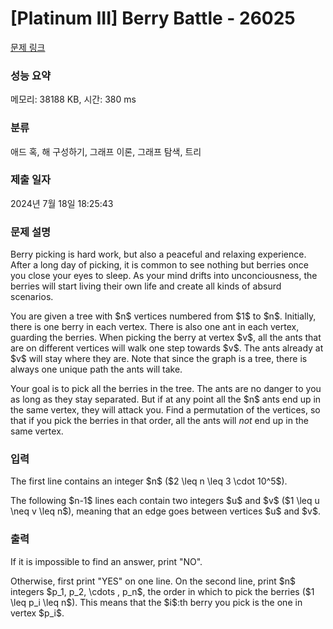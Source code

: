 # [Platinum III] Berry Battle - 26025 

[문제 링크](https://www.acmicpc.net/problem/26025) 

### 성능 요약

메모리: 38188 KB, 시간: 380 ms

### 분류

애드 혹, 해 구성하기, 그래프 이론, 그래프 탐색, 트리

### 제출 일자

2024년 7월 18일 18:25:43

### 문제 설명

<p>Berry picking is hard work, but also a peaceful and relaxing experience. After a long day of picking, it is common to see nothing but berries once you close your eyes to sleep. As your mind drifts into unconciousness, the berries will start living their own life and create all kinds of absurd scenarios.</p>

<p>You are given a tree with $n$ vertices numbered from $1$ to $n$. Initially, there is one berry in each vertex. There is also one ant in each vertex, guarding the berries. When picking the berry at vertex $v$, all the ants that are on different vertices will walk one step towards $v$. The ants already at $v$ will stay where they are. Note that since the graph is a tree, there is always one unique path the ants will take.</p>

<p>Your goal is to pick all the berries in the tree. The ants are no danger to you as long as they stay separated. But if at any point all the $n$ ants end up in the same vertex, they will attack you. Find a permutation of the vertices, so that if you pick the berries in that order, all the ants will <em>not</em> end up in the same vertex.</p>

### 입력 

 <p>The first line contains an integer $n$ ($2 \leq n \leq 3 \cdot 10^5$).</p>

<p>The following $n-1$ lines each contain two integers $u$ and $v$ ($1 \leq u \neq v \leq n$), meaning that an edge goes between vertices $u$ and $v$.</p>

### 출력 

 <p>If it is impossible to find an answer, print "NO".</p>

<p>Otherwise, first print "YES" on one line. On the second line, print $n$ integers $p_1, p_2, \cdots , p_n$, the order in which to pick the berries ($1 \leq p_i \leq n$). This means that the $i$:th berry you pick is the one in vertex $p_i$.</p>

